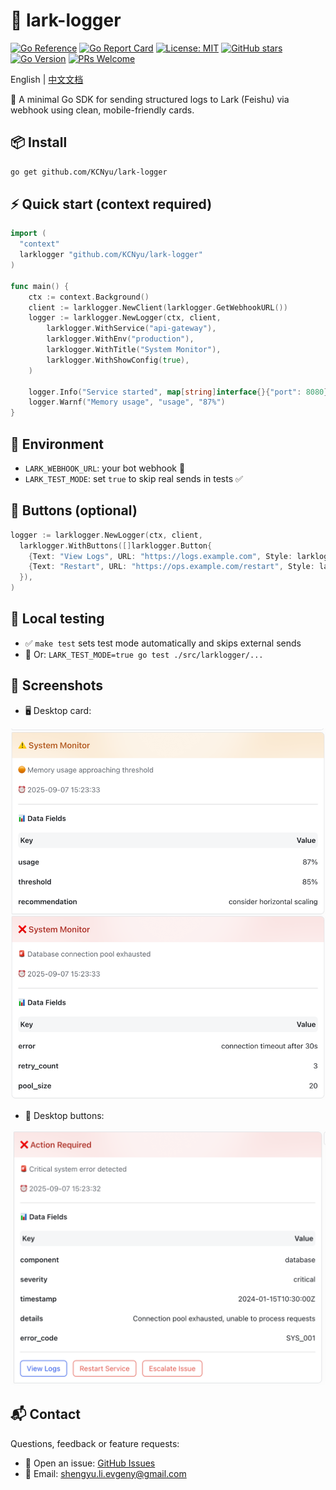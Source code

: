# 🚀 lark-logger

[![Go Reference](https://pkg.go.dev/badge/github.com/KCNyu/lark-logger.svg)](https://pkg.go.dev/github.com/KCNyu/lark-logger)
[![Go Report Card](https://goreportcard.com/badge/github.com/KCNyu/lark-logger)](https://goreportcard.com/report/github.com/KCNyu/lark-logger)
[![License: MIT](https://img.shields.io/badge/License-MIT-yellow.svg)](https://opensource.org/licenses/MIT)
[![GitHub stars](https://img.shields.io/github/stars/KCNyu/lark-logger)](https://github.com/KCNyu/lark-logger/stargazers)
[![Go Version](https://img.shields.io/badge/go-%3E%3D%201.19-blue)](https://go.dev/)
[![PRs Welcome](https://img.shields.io/badge/PRs-welcome-brightgreen.svg)](https://github.com/KCNyu/lark-logger/pulls)

English | [中文文档](docs/README_zh.md)

🎯 A minimal Go SDK for sending structured logs to Lark (Feishu) via webhook using clean, mobile-friendly cards.

## 📦 Install

```bash
go get github.com/KCNyu/lark-logger
```

## ⚡ Quick start (context required)

```go
import (
  "context"
  larklogger "github.com/KCNyu/lark-logger"
)

func main() {
    ctx := context.Background()
    client := larklogger.NewClient(larklogger.GetWebhookURL())
    logger := larklogger.NewLogger(ctx, client,
        larklogger.WithService("api-gateway"),
        larklogger.WithEnv("production"),
        larklogger.WithTitle("System Monitor"),
        larklogger.WithShowConfig(true),
    )

    logger.Info("Service started", map[string]interface{}{"port": 8080})
    logger.Warnf("Memory usage", "usage", "87%")
}
```

## 🔧 Environment

- `LARK_WEBHOOK_URL`: your bot webhook 🤖
- `LARK_TEST_MODE`: set `true` to skip real sends in tests ✅

## 🎨 Buttons (optional)

```go
logger := larklogger.NewLogger(ctx, client,
  larklogger.WithButtons([]larklogger.Button{
    {Text: "View Logs", URL: "https://logs.example.com", Style: larklogger.ButtonStylePrimary},
    {Text: "Restart", URL: "https://ops.example.com/restart", Style: larklogger.ButtonStyleDanger, Confirm: true},
  }),
)
```

## 🧪 Local testing

- ✅ `make test` sets test mode automatically and skips external sends
- 🔄 Or: `LARK_TEST_MODE=true go test ./src/larklogger/...`

## 📸 Screenshots

- 🖥️ Desktop card:

![Desktop card](docs/images/desktop_card.png)

- 🔘 Desktop buttons:

![Desktop buttons](docs/images/desktop_button.png)

## 📬 Contact

Questions, feedback or feature requests:
- 🐛 Open an issue: [GitHub Issues](https://github.com/KCNyu/lark-logger/issues)
- 📧 Email: [shengyu.li.evgeny@gmail.com](mailto:shengyu.li.evgeny@gmail.com)